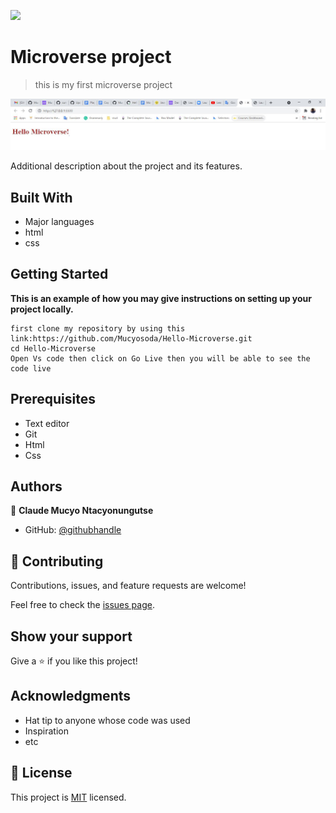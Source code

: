 ![](https://img.shields.io/badge/Microverse-blueviolet)

# Microverse project

> this is my first microverse project

![screenshot](images/Screenshot.jpg)

Additional description about the project and its features.

## Built With

- Major languages
- html
- css

## Getting Started

**This is an example of how you may give instructions on setting up your project locally.**

```
first clone my repository by using this link:https://github.com/Mucyosoda/Hello-Microverse.git
cd Hello-Microverse
Open Vs code then click on Go Live then you will be able to see the code live
```

## Prerequisites

- Text editor
- Git
- Html
- Css

## Authors

👤 **Claude Mucyo Ntacyonungutse**

- GitHub: [@githubhandle](https://github.com/Mucyosoda)

## 🤝 Contributing

Contributions, issues, and feature requests are welcome!

Feel free to check the [issues page](../../issues/).

## Show your support

Give a ⭐️ if you like this project!

## Acknowledgments

- Hat tip to anyone whose code was used
- Inspiration
- etc

## 📝 License

This project is [MIT](./MIT.md) licensed.
